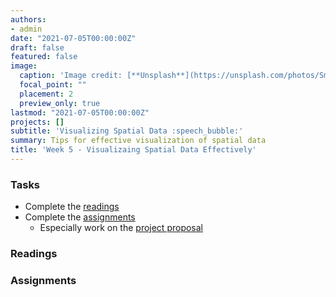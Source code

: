 ```yaml
---
authors:
- admin
date: "2021-07-05T00:00:00Z"
draft: false
featured: false
image:
  caption: 'Image credit: [**Unsplash**](https://unsplash.com/photos/SmnnJ0wdE4U)'
  focal_point: ""
  placement: 2
  preview_only: true
lastmod: "2021-07-05T00:00:00Z"
projects: []
subtitle: 'Visualizing Spatial Data :speech_bubble:'
summary: Tips for effective visualization of spatial data
title: 'Week 5 - Visualizaing Spatial Data Effectively'
---
```


### Tasks


- Complete the [readings](/post/05-week/#readings)
- Complete the [assignments](/post/05-week/#assignments)
  - Especially work on the [project proposal](/#project)

### Readings

### Assignments
